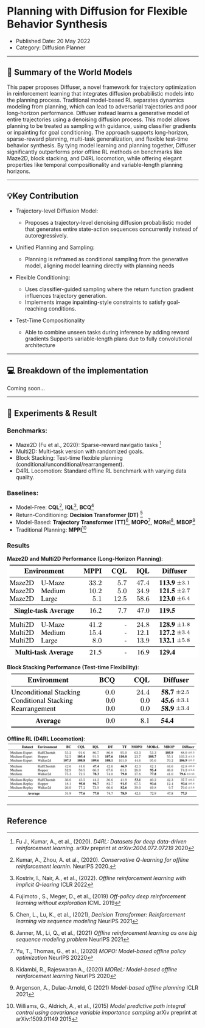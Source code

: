 # Planning with Diffusion for Flexible Behavior Synthesis
- Published Date: 20 May 2022
- Category: Diffusion Planner

---

## 📝 Summary of the World Models

This paper proposes Diffuser, a novel framework for trajectory optimization in reinforcement learning that integrates diffusion probabilistic models into the planning process. Traditional model-based RL separates dynamics modeling from planning, which can lead to adversarial trajectories and poor long-horizon performance. Diffuser instead learns a generative model of entire trajectories using a denoising diffusion process. This model allows planning to be treated as sampling with guidance, using classifier gradients or inpainting for goal conditioning. The approach supports long-horizon, sparse-reward planning, multi-task generalization, and flexible test-time behavior synthesis. By tying model learning and planning together, Diffuser significantly outperforms prior offline RL methods on benchmarks like Maze2D, block stacking, and D4RL locomotion, while offering elegant properties like temporal compositionality and variable-length planning horizons.

---

## 💡Key Contribution
- Trajectory-level Diffusion Model:
    - Proposes a trajectory-level denoising diffusion probabilistic model that generates entire state-action sequences concurrently instead of autoregressively.

- Unified Planning and Sampling:
    - Planning is reframed as conditional sampling from the generative model, aligning model learning directly with planning needs

- Flexible Conditioning:
    - Uses classifier-guided sampling where the return function gradient influences trajectory generation.
    - Implements image inpainting-style constraints to satisfy goal-reaching conditions.

- Test-Time Compositionality
    - Able to combine unseen tasks during inference by adding reward gradients
    Supports variable-length plans due to fully convolutional architecture

---

## 💻 Breakdown of the implementation
Coming soon...

---

## 🧪 Experiments & Result

### Benchmarks:
- Maze2D (Fu et al., 2020): Sparse-reward navigatio tasks [^1]
- Multi2D: Multi-task version with randomized goals.
- Block Stacking: Test-time flexible planning (conditional/unconditional/rearrangement).
- D4RL Locomotion: Standard offline RL benchmark with varying data quality. 

### Baselines:
- Model-Free: **CQL**[^2], **IQL**[^3], **BCQ**[^4]
- Return-Conditioning: **Decision Transformer (DT)** [^5]
- Model-Based: **Trajectory Transformer (TT)**[^6], **MOPO**[^7], **MORel**[^8], **MBOP**[^9]
- Traditional Planning: **MPPI**[^10]

### Results
**Maze2D and Multi2D Performance (Long-Horizon Planning)**:
![result maze](../figures/Diffuser_Maze2D_Result.png)

**Block Stacking Performance (Test-time Flexibility)**:
![result stacking](../figures/Diffuser_Stacking.png)

**Offline RL (D4RL Locomotion)**:
![result dr4l](../figures/Diffuser_D4RL.png)

---

## Reference
[^1]: Fu J., Kumar, A., et al., (2020). *D4RL: Datasets for deep data-driven reinforcement learning*. arXiv preprint at *arXiv:2004.072.07219* 2020
[^2]: Kumar, A., Zhou, A. et al., (2020). *Conservative Q-learning for offline reinforcement learnin*. NeurIPS 2020.
[^3]: Kostriv, I., Nair, A., et al., (2022). *Offline reinforcement learning with implicit Q-learing* ICLR 2022
[^4]: Fujimoto , S., Meger, D., et al., (2019) *Off-policy deep reinforcement learning without exploration* ICML 2019
[^5]: Chen, L., Lu, K., et al., (2021), *Decision Transformer: Reinforcement learning via sequence modeling* NeurIPS 2021
[^6]: Janner, M., Li, Q., et al., (2021) *Offline reinforcement learning as one big sequence modeling problem* NeurIPS 2021
[^7]: Yu, T., Thomas, G., et al., (2020) *MOPO: Model-based offline policy optimization* NeurIPS 20220
[^8]: Kidambi, R., Rajeswaran A., (2020) *MOReL: Model-based offline reinforcement learning* NeurIPS 2020
[^9]: Argenson, A., Dulac-Arnold, G (2021) *Model-based offline planning* ICLR 2021
[^10]: Williams, G., Aldrich, A., et al., (2015) *Model predictive path integral control using covariance variable importance sampling* arXiv preprint at arXiv:1509.01149 2015

